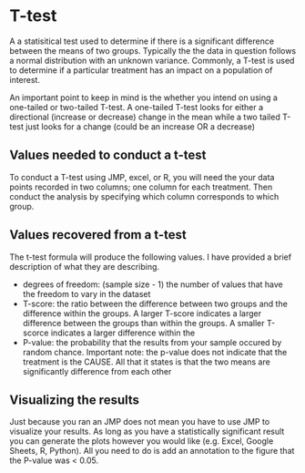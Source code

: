 # T-test
A a statisitical test used to determine if there is a significant difference between the means of two groups.
Typically the the data in question follows a normal distribution with an unknown variance.
Commonly, a T-test is used to determine if a particular treatment has an impact on a population of interest.

An important point to keep in mind is the whether you intend on using a one-tailed or two-tailed T-test.
A one-tailed T-test looks for either a directional (increase or decrease) change in the mean while a two tailed T-test just looks for a change (could be an increase OR a decrease)  

## Values needed to conduct a t-test

To conduct a T-test using JMP, excel, or R, you will need the your data points recorded in two columns; one column for each treatment.
Then conduct the analysis by specifying which column corresponds to which group.

## Values recovered from a t-test

The t-test formula will produce the following values. I have provided a brief description of what they are describing.
- degrees of freedom: (sample size - 1) the number of values that have the freedom to vary in the dataset 
- T-score: the ratio between the difference between two groups and the difference within the groups. A larger T-score indicates a larger difference between the groups than within the groups. A smaller T-scorce indicates a larger difference within the 
- P-value: the probability that the results from your sample occured by random chance. Important note: the p-value does not indicate that the treatment is the CAUSE. All that it states is that the two means are significantly difference from each other

## Visualizing the results

Just because you ran an JMP does not mean you have to use JMP to visualize your results. As long as you have a statistically significant result you can generate the plots however you would like (e.g. Excel, Google Sheets, R, Python).
All you need to do is add an annotation to the figure that the P-value was $\lt$ 0.05.